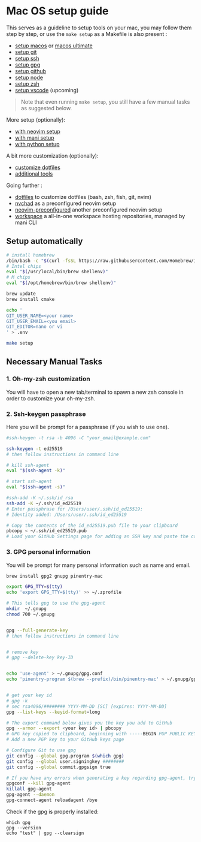 # Mac OS setup guide

This serves as a guideline to setup tools on your mac, you may follow them step by step, or use the `make setup` as a Makefile is also present :

-  [setup macos](docs/setup_macos.md) or [macos ultimate](docs/macos_ultimate_guide.md)
-  [setup git](docs/setup_git.md)
-  [setup ssh](docs/setup_ssh.md)
-  [setup gpg](docs/setup_gpg.md)
-  [setup github](docs/setup_github.md)
-  [setup node](docs/setup_node.md)
-  [setup zsh](docs/setup_zsh.md)
-  [setup vscode](docs/setup_vscode.md) (upcoming)

> Note that even running `make setup`, you still have a few manual tasks as suggested below.

More setup (optionally):

-  [with neovim setup](docs/setup_neovim.md)
-  [with mani setup](docs/setup_mani.md)
-  [with python setup](docs/setup_python.md)

A bit more customization (optionally):

-  [customize dotfiles](docs/setup_dotfiles.md)
-  [additional tools](docs/additional_tools.md)

Going further :

- [dotfiles](https://github.com/newlight77/dotfiles) to customize dotfiles (bash, zsh, fish, git, nvim)
- [nvchad](https://github.com/newlight77/nvchad) as a preconfigured neovim setup
- [neovim-preconfigured](https://github.com/newlight77/neovim-preconfigured) another preconfigured neovim setup
- [workspace](https://github.com/newlight77/workspace) a all-in-one workspace hosting repositories, managed by mani CLI

## Setup automatically

```sh
# install homebrew
/bin/bash -c "$(curl -fsSL https://raw.githubusercontent.com/Homebrew/install/master/install.sh)"
# Intel chips
eval "$(/usr/local/bin/brew shellenv)"
# M chips
eval "$(/opt/homebrew/bin/brew shellenv)"

brew update
brew install cmake
```

```bash
echo '
GIT_USER_NAME=<your name>
GIT_USER_EMAIL=<you email>
GIT_EDITOR=nano or vi
' > .env
```

```sh
make setup
```

## Necessary Manual Tasks

### 1. Oh-my-zsh customization

You will have to open a new tab/terminal to spawn a new zsh console in order to customize your oh-my-zsh.

### 2. Ssh-keygen passphrase

Here you will be prompt for a passphrase (if you wish to use one).

```sh
#ssh-keygen -t rsa -b 4096 -C "your_email@example.com"

ssh-keygen -t ed25519
# then follow instructions in command line

# kill ssh-agent
eval "$(ssh-agent -k)"

# start ssh-agent
eval "$(ssh-agent -s)"

#ssh-add -K ~/.ssh/id_rsa
ssh-add -K ~/.ssh/id_ed25519
# Enter passphrase for /Users/user/.ssh/id_ed25519:
# Identity added: /Users/user/.ssh/id_ed25519 

# Copy the contents of the id_ed25519.pub file to your clipboard
pbcopy < ~/.ssh/id_ed25519.pub
# Load your GitHub Settings page for adding an SSH key and paste the contents of your clipboard
```

### 3. GPG personal information

You will be prompt for many personal information such as name and email.

```sh
brew install gpg2 gnupg pinentry-mac  

export GPG_TTY=$(tty)
echo 'export GPG_TTY=$(tty)' >> ~/.zprofile

# This tells gpg to use the gpg-agent
mkdir  ~/.gnupg
chmod 700 ~/.gnupg


gpg --full-generate-key
# then follow instructions in command line


# remove key
# gpg --delete-key key-ID


echo 'use-agent' > ~/.gnupg/gpg.conf
echo 'pinentry-program $(brew --prefix)/bin/pinentry-mac' > ~/.gnupg/gpg-agent.conf


# get your key id
# gpg -k
# sec rsa4096/######## YYYY-MM-DD [SC] [expires: YYYY-MM-DD]
gpg --list-keys --keyid-format=long

# The export command below gives you the key you add to GitHub
gpg --armor --export <your key id> | pbcopy
# GPG key copied to clipboard, beginning with -----BEGIN PGP PUBLIC KEY BLOCK----- and ending with -----END PGP PUBLIC KEY BLOCK-----
# Add a new PGP key to your GitHub keys page

# Configure Git to use gpg
git config --global gpg.program $(which gpg)
git config --global user.signingkey ########
git config --global commit.gpgsign true

# If you have any errors when generating a key regarding gpg-agent, try the following command to see what error it generates:
gpgconf --kill gpg-agent
killall gpg-agent
gpg-agent --daemon
gpg-connect-agent reloadagent /bye
```

Check if the gpg is properly installed:

```
which gpg
gpg --version
echo "test" | gpg --clearsign
```
